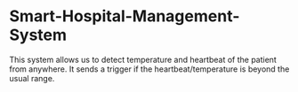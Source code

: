 # Smart-Hospital-Management-System
This system allows us to detect temperature and heartbeat of the  patient from anywhere. It sends a trigger if the heartbeat/temperature is beyond the usual range.
